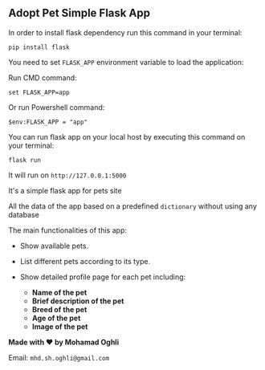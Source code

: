 ## Adopt Pet Simple Flask App
In order to install flask dependency run this command in your terminal:

`pip install flask`

You need to set `FLASK_APP` environment variable to load the application:

Run CMD command:

`set FLASK_APP=app`

Or run Powershell command:

`$env:FLASK_APP = "app"`

You can run flask app on your local host by executing this command on your terminal:

`flask run`

It will run on `http://127.0.0.1:5000`

It's a simple flask app for pets site 

All the data of the app based on a predefined `dictionary` without using any database

The main functionalities of this app:
* Show available pets.
* List different pets according to its type.
* Show detailed profile page for each pet including:

    * **Name of the pet**
    * **Brief description of the pet**
    * **Breed of the pet**
    * **Age of the pet**
    * **Image of the pet**

**Made with ❤ by Mohamad Oghli**

Email: `mhd.sh.oghli@gmail.com`